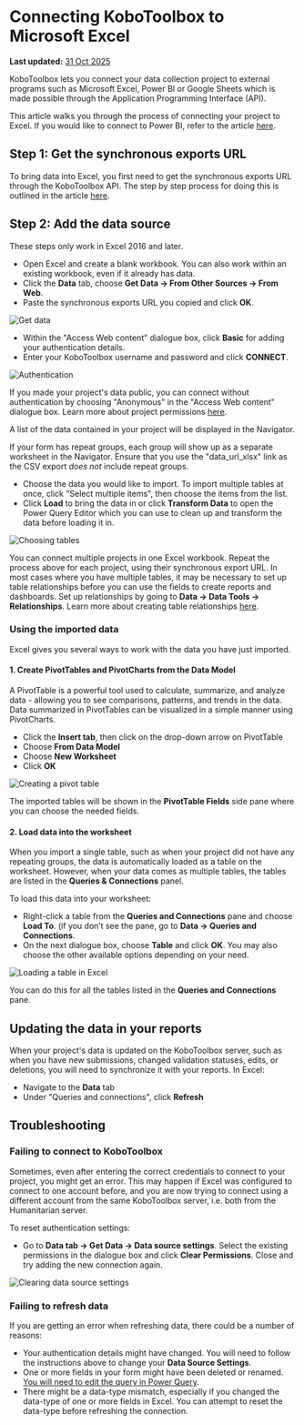 # Connecting KoboToolbox to Microsoft Excel
**Last updated:** <a href="https://github.com/kobotoolbox/docs/blob/0050a936217ec4b5b9cf44a66826778898ed29d5/source/pulling_data_into_excelquery.md" class="reference">31 Oct 2025</a>


KoboToolbox lets you connect your data collection project to external programs
such as Microsoft Excel, Power BI or Google Sheets which is made possible
through the Application Programming Interface (API).

This article walks you through the process of connecting your project to Excel.
If you would like to connect to Power BI, refer to the article
[here](pulling_data_into_powerbi.md).

## Step 1: Get the synchronous exports URL

To bring data into Excel, you first need to get the synchronous exports URL
through the KoboToolbox API. The step by step process for doing this is outlined
in the article [here](synchronous_exports.md).

## Step 2: Add the data source

<p class="note">These steps only work in Excel 2016 and later.</p>

- Open Excel and create a blank workbook. You can also work within an existing
  workbook, even if it already has data.
- Click the **Data** tab, choose **Get Data -> From Other Sources -> From Web**.
- Paste the synchronous exports URL you copied and click **OK**.

![Get data](images/pulling_data_excelquery/get_data.gif)

- Within the "Access Web content" dialogue box, click **Basic** for adding your
  authentication details.
- Enter your KoboToolbox username and password and click **CONNECT**.

![Authentication](images/pulling_data_excelquery/authentication.gif)

<p class="note">
  If you made your project's data public, you can connect without authentication
  by choosing "Anonymous" in the "Access Web content" dialogue box. Learn more
  about project permissions
  <a href="managing_permissions.html" class="reference">here</a>.
</p>

A list of the data contained in your project will be displayed in the Navigator.

<p class="note">
  If your form has repeat groups, each group will show up as a separate
  worksheet in the Navigator. Ensure that you use the "data_url_xlsx" link as
  the CSV export <em>does not</em> include repeat groups.
</p>

- Choose the data you would like to import. To import multiple tables at once,
  click "Select multiple items", then choose the items from the list.
- Click **Load** to bring the data in or click **Transform Data** to open the
  Power Query Editor which you can use to clean up and transform the data before
  loading it in.

![Choosing tables](images/pulling_data_excelquery/navigator.gif)

<p class="note">
  You can connect multiple projects in one Excel workbook. Repeat the process
  above for each project, using their synchronous export URL. In most cases
  where you have multiple tables, it may be necessary to set up table
  relationships before you can use the fields to create reports and dashboards.
  Set up relationships by going to
  <strong>Data -> Data Tools -> Relationships</strong>. Learn more about
  creating table relationships
  <a
    href="https://support.microsoft.com/en-us/office/create-a-relationship-between-tables-in-excel-fe1b6be7-1d85-4add-a629-8a3848820be3"
    class="reference"
    >here</a
  >.
</p>

### Using the imported data

Excel gives you several ways to work with the data you have just imported.

#### 1. Create PivotTables and PivotCharts from the Data Model

A PivotTable is a powerful tool used to calculate, summarize, and analyze data -
allowing you to see comparisons, patterns, and trends in the data. Data
summarized in PivotTables can be visualized in a simple manner using
PivotCharts.

- Click the **Insert tab**, then click on the drop-down arrow on PivotTable
- Choose **From Data Model**
- Choose **New Worksheet**
- Click **OK**

![Creating a pivot table](images/pulling_data_excelquery/pivot.gif)

The imported tables will be shown in the **PivotTable Fields** side pane where
you can choose the needed fields.

#### 2. Load data into the worksheet

When you import a single table, such as when your project did not have any
repeating groups, the data is automatically loaded as a table on the worksheet.
However, when your data comes as multiple tables, the tables are listed in the
**Queries & Connections** panel.

To load this data into your worksheet:

- Right-click a table from the **Queries and Connections** pane and choose
  **Load To**. (if you don’t see the pane, go to **Data -> Queries and
  Connections**.
- On the next dialogue box, choose **Table** and click **OK**. You may also
  choose the other available options depending on your need.

![Loading a table in Excel](images/pulling_data_excelquery/load_table.gif)

You can do this for all the tables listed in the **Queries and Connections**
pane.

## Updating the data in your reports

When your project's data is updated on the KoboToolbox server, such as when you
have new submissions, changed validation statuses, edits, or deletions, you will
need to synchronize it with your reports. In Excel:

- Navigate to the **Data** tab
- Under "Queries and connections", click **Refresh**

## Troubleshooting

### Failing to connect to KoboToolbox

Sometimes, even after entering the correct credentials to connect to your
project, you might get an error. This may happen if Excel was configured to
connect to one account before, and you are now trying to connect using a
different account from the same KoboToolbox server, i.e. both from the
Humanitarian server.

To reset authentication settings:

- Go to **Data tab -> Get Data -> Data source settings**. Select the existing
  permissions in the dialogue box and click **Clear Permissions**. Close and try
  adding the new connection again.

![Clearing data source settings](images/pulling_data_excelquery/data_source_settings.gif)

### Failing to refresh data

If you are getting an error when refreshing data, there could be a number of
reasons:

- Your authentication details might have changed. You will need to follow the
  instructions above to change your **Data Source Settings**.
- One or more fields in your form might have been deleted or renamed.
  [You will need to edit the query in Power Query](https://docs.microsoft.com/en-us/power-bi/transform-model/desktop-query-overview).
- There might be a data-type mismatch, especially if you changed the data-type
  of one or more fields in Excel. You can attempt to reset the data-type before
  refreshing the connection.
